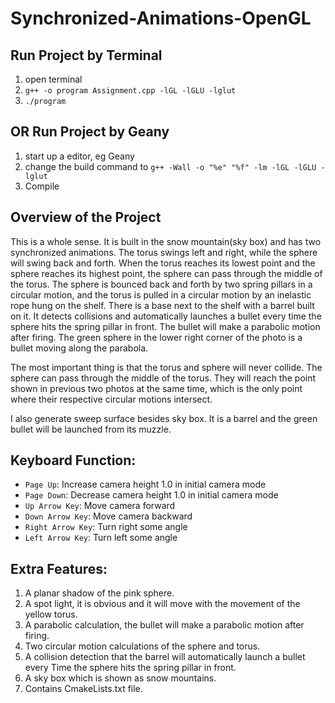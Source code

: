 # Synchronized-Animations-OpenGL

## Run Project by Terminal

1. open terminal
2. `g++ -o program Assignment.cpp -lGL -lGLU -lglut`
3. `./program`

## OR Run Project by Geany
1) start up a editor, eg Geany
2) change the build command to `g++ -Wall -o "%e" "%f" -lm -lGL -lGLU -lglut`
3) Compile

## Overview of the Project
This is a whole sense. It is built in the snow mountain(sky box) and has two synchronized animations.
The torus swings left and right, while the sphere will swing back and forth. When the torus reaches its lowest point and the sphere reaches its highest point, the sphere can pass through the middle of the torus. 
The sphere is bounced back and forth by two spring pillars in a circular motion, and the torus is pulled in a circular motion by an inelastic rope hung on the shelf. 
There is a base next to the shelf with a barrel built on it. It detects collisions and automatically launches a bullet every time the sphere hits the spring pillar in front. 
The bullet will make a parabolic motion after firing. The green sphere in the lower right corner of the photo is a bullet moving along the parabola.

The most important thing is that the torus and sphere will never collide. The
sphere can pass through the middle of the torus. They will reach the point shown in
previous two photos at the same time, which is the only point where their respective
circular motions intersect.

I also generate sweep surface besides sky box. It is a barrel and the green bullet will be launched from its muzzle.

## Keyboard Function:
* `Page Up`:  Increase camera height 1.0 in initial camera mode
* `Page Down`: Decrease camera height 1.0 in initial camera mode
* `Up Arrow Key`: Move camera forward
* `Down Arrow Key`: Move camera backward
* `Right Arrow Key`: Turn right some angle
* `Left Arrow Key`: Turn left some angle

## Extra Features:
1. A planar shadow of the pink sphere.
2. A spot light, it is obvious and it will move with the movement of the yellow torus.
3. A parabolic calculation, the bullet will make a parabolic motion after firing.
4. Two circular motion calculations of the sphere and torus.
5. A collision detection that the barrel will automatically launch a bullet every Time the sphere hits the spring pillar in front.
6. A sky box which is shown as snow mountains.
7. Contains CmakeLists.txt file.
